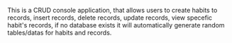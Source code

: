 This is a CRUD console application, that allows users to create habits to records, insert records, delete records, update records, view specefic habit's records, if no database exists it will automatically generate random tables/datas for habits and records.

